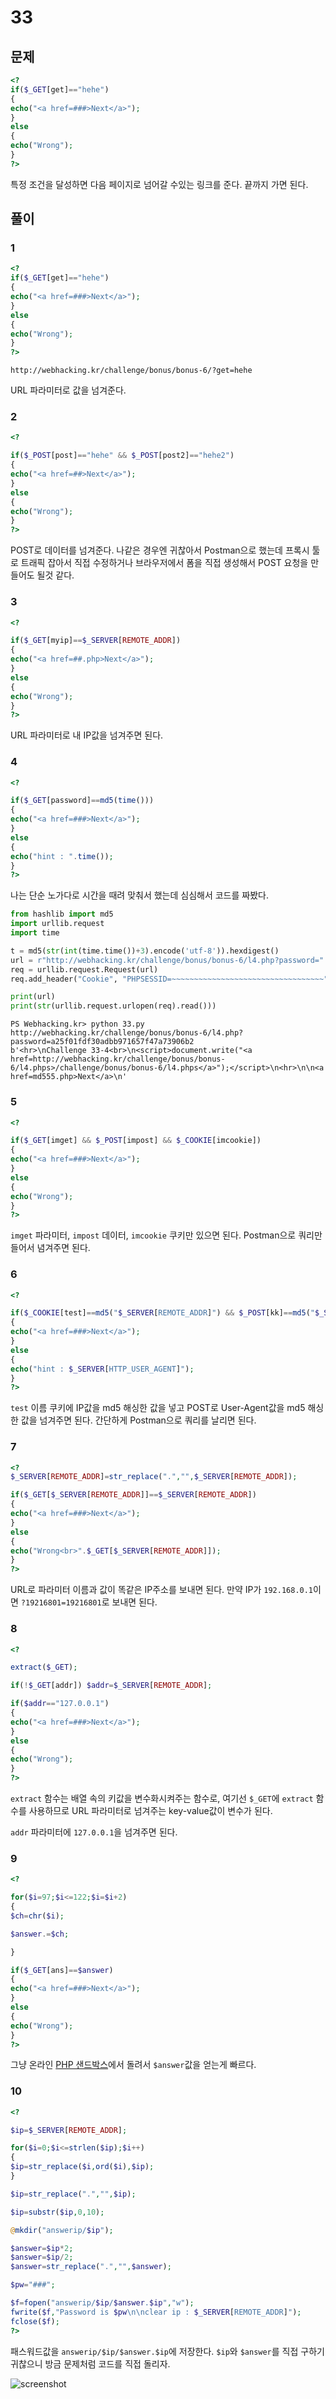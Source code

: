 # 33

## 문제

```php
<?
if($_GET[get]=="hehe")
{
echo("<a href=###>Next</a>");
}
else
{
echo("Wrong");
}
?>
```

특정 조건을 달성하면 다음 페이지로 넘어갈 수있는 링크를 준다. 끝까지 가면 된다.

## 풀이

### 1

```php
<?
if($_GET[get]=="hehe")
{
echo("<a href=###>Next</a>");
}
else
{
echo("Wrong");
}
?>
```

```
http://webhacking.kr/challenge/bonus/bonus-6/?get=hehe
```

URL 파라미터로 값을 넘겨준다.

### 2

```php
<?

if($_POST[post]=="hehe" && $_POST[post2]=="hehe2")
{
echo("<a href=##>Next</a>");
}
else
{
echo("Wrong");
}
?>
```

POST로 데이터를 넘겨준다. 나같은 경우엔 귀찮아서 Postman으로 했는데 프록시 툴로 트래픽 잡아서 직접 수정하거나 브라우저에서 폼을 직접 생성해서 POST 요청을 만들어도 될것 같다.

### 3

```php
<?

if($_GET[myip]==$_SERVER[REMOTE_ADDR])
{
echo("<a href=##.php>Next</a>");
}
else
{
echo("Wrong");
}
?>
```

URL 파라미터로 내 IP값을 넘겨주면 된다.

### 4

```php
<?

if($_GET[password]==md5(time()))
{
echo("<a href=###>Next</a>");
}
else
{
echo("hint : ".time());
}
?>
```

나는 단순 노가다로 시간을 때려 맞춰서 했는데 심심해서 코드를 짜봤다.

```python
from hashlib import md5
import urllib.request
import time

t = md5(str(int(time.time())+3).encode('utf-8')).hexdigest()
url = r"http://webhacking.kr/challenge/bonus/bonus-6/l4.php?password=" + t
req = urllib.request.Request(url)
req.add_header("Cookie", "PHPSESSID=~~~~~~~~~~~~~~~~~~~~~~~~~~~~~~~~~~")

print(url)
print(str(urllib.request.urlopen(req).read()))
```

```
PS Webhacking.kr> python 33.py
http://webhacking.kr/challenge/bonus/bonus-6/l4.php?password=a25f01fdf30adbb971657f47a73906b2
b'<hr>\nChallenge 33-4<br>\n<script>document.write("<a href=http://webhacking.kr/challenge/bonus/bonus-6/l4.phps>/challenge/bonus/bonus-6/l4.phps</a>");</script>\n<hr>\n\n<a href=md555.php>Next</a>\n'
```

### 5

```php
<?

if($_GET[imget] && $_POST[impost] && $_COOKIE[imcookie])
{
echo("<a href=###>Next</a>");
}
else
{
echo("Wrong");
}
?>
```

`imget` 파라미터, `impost` 데이터, `imcookie` 쿠키만 있으면 된다. Postman으로 쿼리만들어서 념겨주면 된다.

### 6

```php
<?

if($_COOKIE[test]==md5("$_SERVER[REMOTE_ADDR]") && $_POST[kk]==md5("$_SERVER[HTTP_USER_AGENT]"))
{
echo("<a href=###>Next</a>");
}
else
{
echo("hint : $_SERVER[HTTP_USER_AGENT]");
}
?>
```

`test` 이름 쿠키에 IP값을 md5 해싱한 값을 넣고 POST로 User-Agent값을 md5 해싱한 값을 넘겨주면 된다. 간단하게 Postman으로 쿼리를 날리면 된다.

### 7

```php
<?
$_SERVER[REMOTE_ADDR]=str_replace(".","",$_SERVER[REMOTE_ADDR]);

if($_GET[$_SERVER[REMOTE_ADDR]]==$_SERVER[REMOTE_ADDR])
{
echo("<a href=###>Next</a>");
}
else
{
echo("Wrong<br>".$_GET[$_SERVER[REMOTE_ADDR]]);
}
?>
```

URL로 파라미터 이름과 값이 똑같은 IP주소를 보내면 된다. 만약 IP가 `192.168.0.1`이면 `?19216801=19216801`로 보내면 된다.

### 8

```php
<?

extract($_GET);

if(!$_GET[addr]) $addr=$_SERVER[REMOTE_ADDR];

if($addr=="127.0.0.1")
{
echo("<a href=###>Next</a>");
}
else
{
echo("Wrong");
}
?>
```

`extract` 함수는 배열 속의 키값을 변수화시켜주는 함수로, 여기선 `$_GET`에 `extract` 함수를 사용하므로 URL 파라미터로 넘겨주는 key-value값이 변수가 된다.

`addr` 파라미터에 `127.0.0.1`을 넘겨주면 된다.

### 9

```php
<?

for($i=97;$i<=122;$i=$i+2)
{
$ch=chr($i);

$answer.=$ch;

}

if($_GET[ans]==$answer)
{
echo("<a href=###>Next</a>");
}
else
{
echo("Wrong");
}
?>
```

그냥 온라인 [PHP 샌드박스](http://sandbox.onlinephpfunctions.com/)에서 돌려서 `$answer`값을 얻는게 빠르다.

### 10

```php
<?

$ip=$_SERVER[REMOTE_ADDR];

for($i=0;$i<=strlen($ip);$i++)
{
$ip=str_replace($i,ord($i),$ip);
}

$ip=str_replace(".","",$ip);

$ip=substr($ip,0,10);

@mkdir("answerip/$ip");

$answer=$ip*2;
$answer=$ip/2;
$answer=str_replace(".","",$answer);

$pw="###";

$f=fopen("answerip/$ip/$answer.$ip","w");
fwrite($f,"Password is $pw\n\nclear ip : $_SERVER[REMOTE_ADDR]");
fclose($f);
?>
```

패스워드값을 `answerip/$ip/$answer.$ip`에 저장한다. `$ip`와 `$answer`를 직접 구하기 귀찮으니 방금 문제처럼 코드를 직접 돌리자.

![screenshot](screenshot/33.PNG)